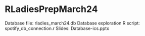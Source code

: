 # RLadiesPrepMarch24

Database file: rladies_march24.db
Database exploration R script: spotify_db_connection.r
Slides: Database-ics.pptx